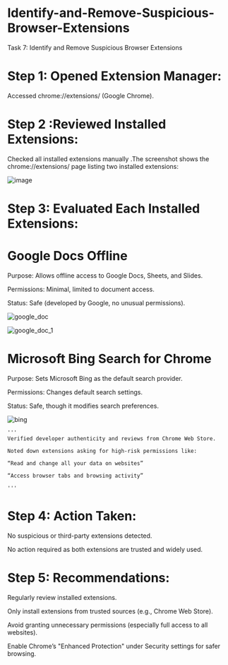 # Identify-and-Remove-Suspicious-Browser-Extensions

Task 7: Identify and Remove Suspicious Browser Extensions

# Step 1: Opened Extension Manager:

Accessed chrome://extensions/ (Google Chrome).

# Step 2 :Reviewed Installed Extensions:

Checked all installed extensions manually .The screenshot shows the chrome://extensions/ page listing two installed extensions:

![image](https://github.com/user-attachments/assets/ae4cc56f-38a3-4b10-bed6-05deb6e919cd)


# Step 3: Evaluated Each Installed Extensions:


# Google Docs Offline

Purpose: Allows offline access to Google Docs, Sheets, and Slides.

Permissions: Minimal, limited to document access.

Status: Safe (developed by Google, no unusual permissions).

![google_doc](https://github.com/user-attachments/assets/20d2b257-4bfa-49f5-a913-a6904db48909)


![google_doc_1](https://github.com/user-attachments/assets/c3b6db85-f002-4990-b21a-d669ffb8d8f1)



# Microsoft Bing Search for Chrome

Purpose: Sets Microsoft Bing as the default search provider.

Permissions: Changes default search settings.

Status:  Safe, though it modifies search preferences.

![bing](https://github.com/user-attachments/assets/f5429183-3432-40b7-bcbf-64c670e08207)


    '''
    Verified developer authenticity and reviews from Chrome Web Store.

    Noted down extensions asking for high-risk permissions like:

    “Read and change all your data on websites”

    “Access browser tabs and browsing activity”

    '''


# Step 4: Action Taken:

No suspicious or third-party extensions detected.

No action required as both extensions are trusted and widely used.


# Step 5:  Recommendations:

Regularly review installed extensions.

Only install extensions from trusted sources (e.g., Chrome Web Store).

Avoid granting unnecessary permissions (especially full access to all websites).

Enable Chrome’s "Enhanced Protection" under Security settings for safer browsing.



